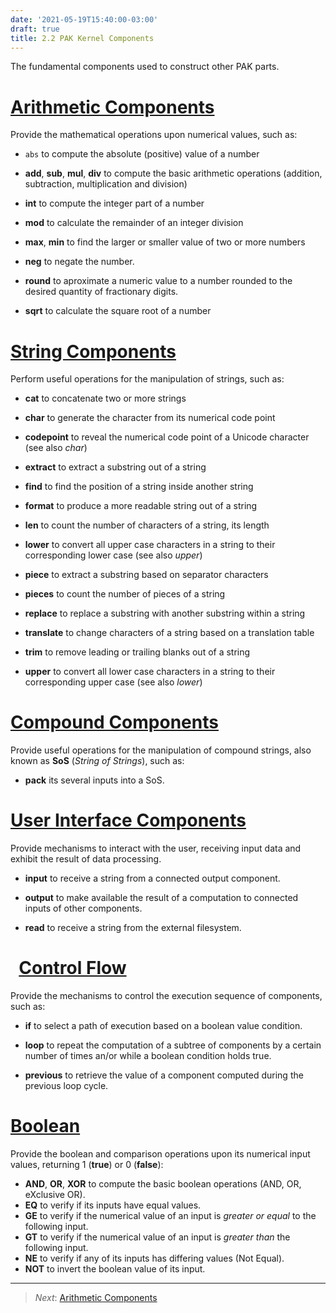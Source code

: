 ```yaml
---
date: '2021-05-19T15:40:00-03:00'
draft: true
title: 2.2 PAK Kernel Components
---
```


The fundamental components used to construct other PAK parts.

[Arithmetic Components](2.2.1-Arithmetic-Components.md)
===========================

Provide the mathematical operations upon numerical values, such as:

-   `abs` to compute the absolute (positive) value of a number

-   **add**, **sub**, **mul**, **div** to compute the basic
    arithmetic operations (addition, subtraction, multiplication and division)

-   **int** to compute the integer part of a number

-   **mod** to calculate the remainder of an integer division

-   **max**, **min** to find the larger or smaller value of two or more numbers

-   **neg** to negate the number.

-   **round** to aproximate a numeric value to a number rounded to the desired
    quantity of fractionary digits.

-   **sqrt** to calculate the square root of a number


[String Components](2.2.2-String-Components.md)
=======================

Perform useful operations for the manipulation of strings, such as:

-   **cat** to concatenate two or more strings

-   **char** to generate the character from its numerical code point 

-   **codepoint** to reveal the numerical code point of a Unicode character (see
    also *char*)

-   **extract** to extract a substring out of a string

-   **find** to find the position of a string inside another string

-   **format** to produce a more readable string out of a string

-   **len** to count the number of characters of a string, its length

-   **lower** to convert all upper case characters in a string to their
    corresponding lower case (see also *upper*)

-   **piece** to extract a substring based on separator characters

-   **pieces** to count the number of pieces of a string

-   **replace** to replace a substring with another substring within a string

-   **translate** to change characters of a string based on a translation table

-   **trim** to remove leading or trailing blanks out of a string

-   **upper** to convert all lower case characters in a string to their
    corresponding upper case (see also *lower*)


[Compound Components](2.2.3-Compound-Components.md)
======================

Provide useful operations for the manipulation of compound strings, also known as **SoS** (_String of Strings_), such as:

- **pack** its several inputs into a SoS.



[User Interface Components](2.2.4-User-Interface-Components.md)
======================

Provide mechanisms to interact with the user, receiving input data and exhibit the result of data processing.

-   **input** to receive a string from a connected output component.

-   **output** to make available the result of a computation to connected inputs of other components.

-   **read** to receive a string from the external filesystem.


 
[Control Flow](2.2.5-Control-Flow-Components.md)
==================

Provide the mechanisms to control the execution sequence of components, such as:

-   **if** to select a path of execution based on a boolean value condition.

-   **loop** to repeat the computation of a subtree of components by a certain
    number of times an/or while a boolean condition holds true.

-   **previous** to retrieve the value of a component computed during the previous loop cycle.


[Boolean](2.2.6-Boolean-Components.md)
==================

Provide the boolean and comparison operations upon its numerical input values, returning 1 (**true**) or 0 (**false**):

-   **AND**, **OR**, **XOR** to compute the basic boolean operations (AND, OR, eXclusive OR).
-   **EQ** to verify if its inputs have equal values.
-   **GE** to verify if the numerical value of an input is _greater or equal_ to the following input.
-   **GT** to verify if the numerical value of an input is _greater than_ the following input.
-   **NE** to verify if any of its inputs has differing values (Not Equal).
-   **NOT** to invert the boolean value of its input.




--------
>   *Next*: [Arithmetic Components](2.2.1-Arithmetic-Components.md)
